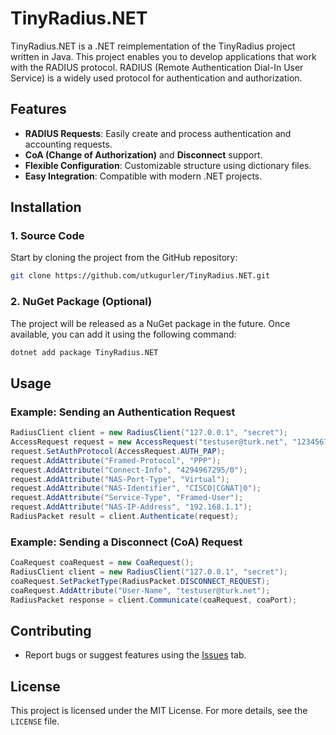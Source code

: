 # TinyRadius.NET

TinyRadius.NET is a .NET reimplementation of the TinyRadius project written in Java. This project enables you to develop applications that work with the RADIUS protocol. RADIUS (Remote Authentication Dial-In User Service) is a widely used protocol for authentication and authorization.

## Features

- **RADIUS Requests**: Easily create and process authentication and accounting requests.  
- **CoA (Change of Authorization)** and **Disconnect** support.  
- **Flexible Configuration**: Customizable structure using dictionary files.  
- **Easy Integration**: Compatible with modern .NET projects.  

## Installation

### 1. Source Code
Start by cloning the project from the GitHub repository:
```bash
git clone https://github.com/utkugurler/TinyRadius.NET.git
```

### 2. NuGet Package (Optional)
The project will be released as a NuGet package in the future. Once available, you can add it using the following command:
```bash
dotnet add package TinyRadius.NET
```

## Usage

### Example: Sending an Authentication Request
```csharp
RadiusClient client = new RadiusClient("127.0.0.1", "secret");
AccessRequest request = new AccessRequest("testuser@turk.net", "123456789");
request.SetAuthProtocol(AccessRequest.AUTH_PAP);
request.AddAttribute("Framed-Protocol", "PPP");
request.AddAttribute("Connect-Info", "4294967295/0");
request.AddAttribute("NAS-Port-Type", "Virtual");
request.AddAttribute("NAS-Identifier", "CISCO|CGNAT|0");
request.AddAttribute("Service-Type", "Framed-User");
request.AddAttribute("NAS-IP-Address", "192.168.1.1");
RadiusPacket result = client.Authenticate(request);
```

### Example: Sending a Disconnect (CoA) Request
```csharp
CoaRequest coaRequest = new CoaRequest();
RadiusClient client = new RadiusClient("127.0.0.1", "secret");
coaRequest.SetPacketType(RadiusPacket.DISCONNECT_REQUEST);
coaRequest.AddAttribute("User-Name", "testuser@turk.net");
RadiusPacket response = client.Communicate(coaRequest, coaPort);
```

## Contributing
- Report bugs or suggest features using the [Issues](https://github.com/utkugurler/TinyRadius.NET/issues) tab.

## License
This project is licensed under the MIT License. For more details, see the `LICENSE` file.
